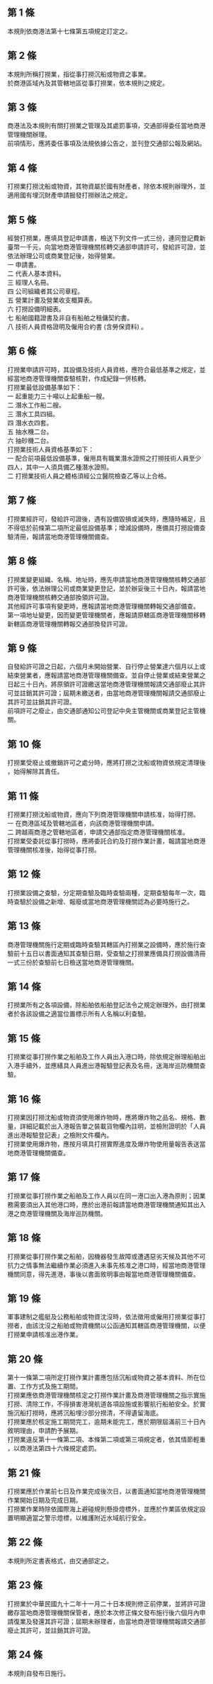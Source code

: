 第 1 條
-------
本規則依商港法第十七條第五項規定訂定之。

第 2 條
-------
本規則所稱打撈業，指從事打撈沉船或物資之事業。  
於商港區域內及其管轄地區從事打撈業，依本規則之規定。

第 3 條
-------
商港法及本規則有關打撈業之管理及其處罰事項，交通部得委任當地商港  
管理機關辦理。  
前項情形，應將委任事項及法規依據公告之，並刊登交通部公報及網站。

第 4 條
-------
打撈業打撈沈船或物資，其物資屬於國有財產者，除依本規則辦理外，並  
適用國有埋沉財產申請掘發打撈辦法之規定。

第 5 條
-------
經營打撈業，應填具登記申請書，檢送下列文件一式三份，連同登記費新  
臺幣一千元，向當地商港管理機關核轉交通部申請許可，發給許可證，並  
依法辦理公司或商業登記後，始得營業。  
一  申請書。  
二  代表人基本資料。  
三  經理人名冊。  
四  公司組織者其公司章程。  
五  營業計畫及營業收支概算表。  
六  打撈設備明細表。  
七  船舶國籍證書及非自有船舶之租傭契約書。  
八  技術人員資格證明及僱用合約書 (含勞保資料) 。

第 6 條
-------
打撈業申請許可時，其設備及技術人員資格，應符合最低基準之規定，並  
經當地商港管理機關查驗核對，作成紀錄一併核轉。  
打撈業最低設備基準如下：  
一  起重能力三十噸以上起重船一艘。  
二  潛水工作船二艘。  
三  潛水工具四組。  
四  潛水衣四套。  
五  抽水機二台。  
六  抽砂機二台。  
打撈業技術人員資格基準如下：  
一  配合前項最低設備基準，僱用具有職業潛水證照之打撈技術人員至少  
    四人，其中一人須具備乙種潛水證照。  
二  打撈業技術人員之體格須經公立醫院檢查乙等以上合格。

第 7 條
-------
打撈業經許可，發給許可證後，遇有設備毀損或滅失時，應隨時補足，且  
不得低於前條第二項所定最低設備基準；增減設備時，應備具打撈設備查  
驗清冊，報請當地商港管理機關備查。

第 8 條
-------
打撈業變更組織、名稱、地址時，應先申請當地商港管理機關核轉交通部  
許可後，依法辦理公司或商業變更登記，並於辦妥後三十日內，報請當地  
商港管理機關核轉交通部換領許可證。  
其他經許可事項有變更時，應報請當地商港管理機關轉報交通部備查。  
第一項地址變更，因而變更管理機關者，應報請原轄區商港管理機關移轉  
新轄區商港管理機關轉報交通部換發許可證。

第 9 條
-------
自發給許可證之日起，六個月未開始營業、自行停止營業達六個月以上或  
結束營業者，應報請當地商港管理機關備查。並自停止營業或結束營業之  
日起三十日內，將原領許可證繳送當地商港管理機關報請交通部廢止其許  
可並註銷其許可證；屆期未繳送者，由當地商港管理機關報請交通部廢止  
其許可並註銷其許可證。  
前項許可之廢止，由交通部通知公司登記中央主管機關或商業登記主管機  
關。

第 10 條
--------
打撈業受廢止或撤銷許可之處分時，應將打撈之沈船或物資依規定清理後  
，始得解除其責任。

第 11 條
--------
打撈業打撈沈船或物資，應向下列商港管理機關申請核准，始得打撈。  
一  在商港區域及管轄地區者，向該商港管理機關申請。  
二  跨越兩商港之管轄地區者，申請交通部指定商港管理機關核准。  
打撈業受委託從事打撈時，應將委託合約及打撈作業計畫，報請當地商港  
管理機關核准後，始得從事打撈。

第 12 條
--------
打撈業設備之查驗，分定期查驗及臨時查驗兩種，定期查驗每年一次，臨  
時查驗於設備之新增、報廢或當地商港管理機關認為必要時施行之。

第 13 條
--------
商港管理機關施行定期或臨時查驗其轄區內打撈業之設備時，應於施行查  
驗前十五日以書面通知其查驗日期，受查驗之打撈業應備具打撈設備清冊  
一式三份於查驗前七日檢送當地商港管理機關。

第 14 條
--------
打撈業所有之各項設備，除船舶依船舶登記法令之規定辦理外，由打撈業  
者於各該設備之適當位置標示所有人名稱以利查驗。

第 15 條
--------
打撈業從事打撈作業之船舶及工作人員出入港口時，除依規定辦理船舶出  
入港手續外，並應繕具人員進出港報驗登記表及名冊，送海岸巡防機關查  
驗。

第 16 條
--------
打撈業因打撈沈船或物資須使用爆炸物時，應將爆炸物之品名、規格、數  
量，詳細記載於出入港報告單之裝載貨物欄內註明，並檢附證明於「人員  
進出港報驗登記表」之檢附文件欄內。  
打撈業使用爆炸物，應按月填具打撈實際進度及爆炸物使用量報告表送當  
地商港管理機關備查。

第 17 條
--------
打撈業從事打撈作業之船舶及工作人員以在同一港口出入港為原則；因業  
務需要須出入其他港口時，應於出港前報請當地商港管理機關通知其出入  
港之商港管理機關及海岸巡防機關。

第 18 條
--------
打撈業從事打撈作業之船舶，因機器發生故障或遭遇惡劣天候及其他不可  
抗力之情事無法繼續作業必須進入未事先核准之港口時，經當地商港管理  
機關同意，得先進港，事後以書面敘明事由報當地商港管理機關備查。

第 19 條
--------
軍事建制之艦艇及公務船舶或物資沈沒時，依法徵用或僱用打撈業從事打  
撈者，由該沈沒之船舶或物資機關以公函通知其轄區商港管理機關，以便  
打撈業申請核准出港作業。

第 20 條
--------
第十一條第二項所定打撈作業計畫應包括沉船或物資之基本資料、所在位  
置、工作方式及施工期間。  
打撈業應依商港管理機關核定之打撈作業計畫及商港管理機關之指示實施  
打撈、清除工作，不得損害港灣航道各項設施或影響航行船舶安全。於實  
施沉船打撈時，應將沉船埋沙部分撈清，不得遺留海底。  
打撈業應於核定施工期間完工，逾期未能完工，應於期限屆滿前三十日內  
敘明理由，申請酌予展期。  
打撈業違反第十一條第二項、本條第二項或第三項規定者，依其情節輕重  
，以商港法第四十六條規定處罰。

第 21 條
--------
打撈業應於作業前七日及作業完成後次日，以書面通知當地商港管理機關  
作業開始日期及完成日期。  
打撈業作業時除依國際海上避碰規則懸掛燈標外，並應於作業區依規定設  
置明顯適當之警示燈標，以維護附近水域航行安全。

第 22 條
--------
本規則所定書表格式，由交通部定之。

第 23 條
--------
打撈業於中華民國九十二年十一月二十日本規則修正前停業，並將許可證  
繳存當地商港管理機關保管者，應於本次修正條文發布施行後六個月內申  
請復業及發還其許可證；屆期未辦理者，由當地商港管理機關報請交通部  
廢止其許可，並註銷其許可證。

第 24 條
--------
本規則自發布日施行。

